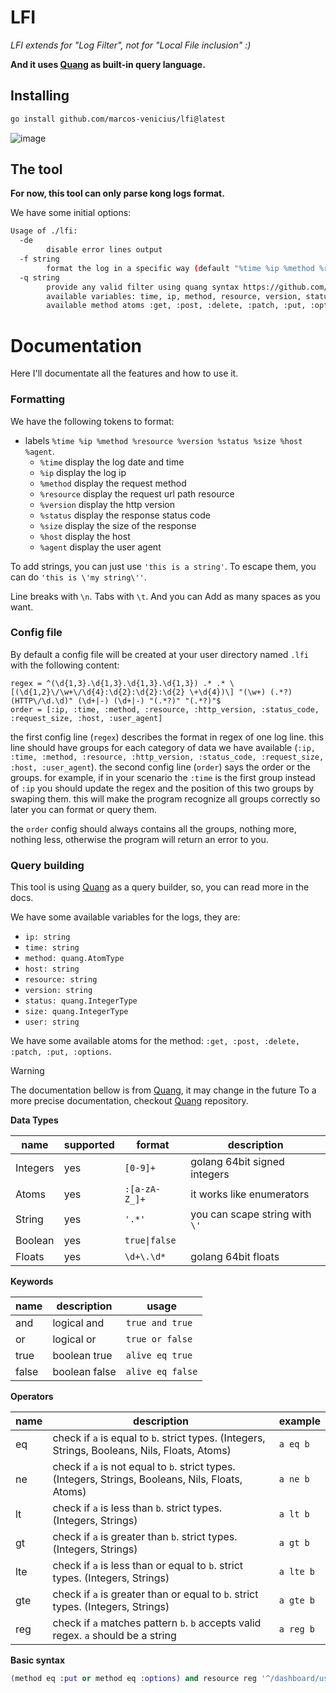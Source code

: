 # LFI

_LFI extends for "Log Filter", not for "Local File inclusion" :)_

**And it uses [Quang](https://github.com/marcos-venicius/quang) as built-in query language.**

## Installing

```bash
go install github.com/marcos-venicius/lfi@latest
```

![image](https://github.com/user-attachments/assets/c9e68087-1bd2-4183-89af-f405cbf5ec74)

## The tool

**For now, this tool can only parse kong logs format.**

We have some initial options:

```bash
Usage of ./lfi:
  -de
        disable error lines output
  -f string
        format the log in a specific way (default "%time %ip %method %resource %version %status %size %host %agent")
  -q string
        provide any valid filter using quang syntax https://github.com/marcos-venicius/quang.
        available variables: time, ip, method, resource, version, status, size, host, agent.
        available method atoms :get, :post, :delete, :patch, :put, :options.
```

# Documentation

Here I'll documentate all the features and how to use it.

### Formatting

We have the following tokens to format:

- labels `%time %ip %method %resource %version %status %size %host %agent`.
    - `%time` display the log date and time
    - `%ip` display the log ip
    - `%method` display the request method
    - `%resource` display the request url path resource
    - `%version` display the http version
    - `%status` display the response status code
    - `%size` display the size of the response
    - `%host` display the host
    - `%agent` display the user agent

To add strings, you can just use `'this is a string'`. To escape them, you can do `'this is \'my string\''`.

Line breaks with `\n`. Tabs with `\t`. And you can Add as many spaces as you want.

### Config file

By default a config file will be created at your user directory named `.lfi` with the following content:

```
regex = ^(\d{1,3}.\d{1,3}.\d{1,3}.\d{1,3}) .* .* \[(\d{1,2}\/\w+\/\d{4}:\d{2}:\d{2}:\d{2} \+\d{4})\] "(\w+) (.*?) (HTTP\/\d.\d)" (\d+|-) (\d+|-) "(.*?)" "(.*?)"$
order = [:ip, :time, :method, :resource, :http_version, :status_code, :request_size, :host, :user_agent]
```

the first config line (`regex`) describes the format in regex of one log line.
this line should have groups for each category of data we have available (`:ip, :time, :method, :resource, :http_version, :status_code, :request_size, :host, :user_agent`).
the second config line (`order`) says the order or the groups.
for example, if in your scenario the `:time` is the first group instead of `:ip` you should update the regex and the position of this two groups by swaping them.
this will make the program recognize all groups correctly so later you can format or query them.

the `order` config should always contains all the groups, nothing more, nothing less, otherwise the program will return an error to you.

### Query building

This tool is using [Quang](https://github.com/marcos-venicius/quang) as a query builder, so, you can read more in the docs.

We have some available variables for the logs, they are:

- `ip: string`
- `time: string`
- `method: quang.AtomType`
- `host: string`
- `resource: string`
- `version: string`
- `status: quang.IntegerType`
- `size: quang.IntegerType`
- `user: string`

We have some available atoms for the method: `:get, :post, :delete, :patch, :put, :options`.

> [!WARNING]
> The documentation bellow is from [Quang](https://github.com/marcos-venicius/quang), it may change in the future
> To a more precise documentation, checkout [Quang](https://github.com/marcos-venicius/quang) repository.

**Data Types**

| name     | supported | format        | description                     |
| -------- | --------- | ------------- | ------------------------------- |
| Integers | yes       | `[0-9]+`      | golang 64bit signed integers    |
| Atoms    | yes       | `:[a-zA-Z_]+` | it works like enumerators       |
| String   | yes       | `'.*'`        | you can scape string with `\'`  |
| Boolean  | yes       | `true\|false` |                                 |
| Floats   | yes       | `\d+\.\d*`    | golang 64bit floats             |

**Keywords**

| name     | description   | usage            |
| -------- | ------------- | ---------------- |
| and      | logical and   | `true and true`  |
| or       | logical or    | `true or false`  |
| true     | boolean true  | `alive eq true`  |
| false    | boolean false | `alive eq false` |

**Operators**

| name     | description                                                                                        | example                 |
| -------- | -------------------------------------------------------------------------------------------------- | ----------------------- |
| eq       | check if `a` is equal to `b`. strict types. (Integers, Strings, Booleans, Nils, Floats, Atoms)     | `a eq b`                |
| ne       | check if `a` is not equal to `b`. strict types. (Integers, Strings, Booleans, Nils, Floats, Atoms) | `a ne b`                |
| lt       | check if `a` is less than `b`. strict types. (Integers, Strings)                                   | `a lt b`                |
| gt       | check if `a` is greater than `b`. strict types. (Integers, Strings)                                | `a gt b`                |
| lte      | check if `a` is less than or equal to `b`. strict types. (Integers, Strings)                       | `a lte b`               |
| gte      | check if `a` is greater than or equal to `b`. strict types. (Integers, Strings)                    | `a gte b`               |
| reg      | check if `a` matches pattern `b`. `b` accepts valid regex. `a` should be a string                  | `a reg b`               |

**Basic syntax**

```elixir
(method eq :put or method eq :options) and resource reg '^/dashboard/user/[a-z0-9]{32}/info' and size gt 0
```

